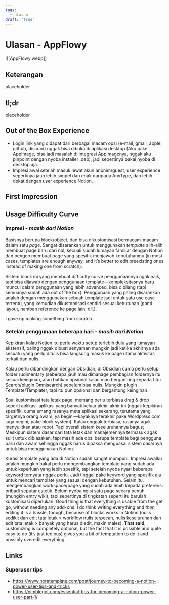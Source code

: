 ```yaml
---
tags:
  - ulasan
draft: "true"
---
```

# Ulasan - AppFlowy

![[AppFlowy.webp]]

## Keterangan

placeholder

## tl;dr

placeholder

## Out of the Box Experience

- Login link yang didapat dari berbagai macam opsi (e-mail, gmail, apple, github, discord) nggak bisa dibuka di aplikasi desktop (Aku pake AppImage, bisa jadi masalah di integrasi AppImagenya, nggak aku pinpoint dengan nyoba installer .deb), jadi sepertinya bakal nyoba di desktop aja.
- Impresi awal setelah masuk lewat akun anonim/guest, user experience sepertinya jauh lebih simpel dan enak daripada AnyType, dan lebih dekat dengan user experience Notion.

## First Impression



## Usage Difficulty Curve

### Impresi - *masih dari Notion*

Basisnya berupa block/object, dan bisa dikustomisasi bermacam-macam dalam satu *page*. Sangat disarankan untuk menggunakan *template* alih-alih membuat page baru dari nol, kecuali sudah lumayan familiar dengan Notion dan pengen membuat page yang spesifik menjawab kebutuhanmu (in most cases, templates are enough anyway, and it’s better to edit preexisting ones instead of making one from scratch).

Sistem block ini yang membuat difficulty curve penggunaannya agak naik, tapi bisa dijawab dengan penggunaan template—kompleksitasnya baru muncul dalam penggunaan yang lebih advanced, bisa dibilang (tapi semuanya sudah ada out of the box). Penggunaan yang paling disarankan adalah dengan menggunakan sebuah template jadi untuk satu use case tertentu, yang kemudian dikustomisasi sendiri sesuai kebutuhan (ganti layout, nambah reference ke page lain, dll.).

I gave up making something from scratch.

### Setelah penggunaan beberapa hari - *masih dari Notion*

Kepikiran kalau Notion itu perlu waktu setup terlebih dulu yang lumayan ekstensif, paling nggak dibuat senyaman mungkin jadi ketika akhirnya ada sesuatu yang perlu ditulis bisa langsung masuk ke page utama aktivitas terkait dan nulis.

Kalau perlu dibandingkan dengan Obsidian, di Obsidian cuma perlu setup folder rudimentary (seberapa jauh mau dimanage pembagian foldernya itu sesuai keinginan, atau bahkan opsional kalau mau bergantung kepada fitur Search/plugin Omnisearch) sebelum bisa nulis. Mungkin plugin Template/Templater, tapi itu pun opsional dan bergantung keinginan.

Soal kustomisasi tata letak page, memang perlu terbiasa drag & drop seperti aplikasi-aplikasi yang banyak keluar akhir-akhir ini (nggak kepikiran spesifik, cuma emang rasanya meta aplikasi sekarang, terutama yang targetnya orang awam, ya begini—kayaknya terakhir pake Wordpress.com juga begini, pake block system). Kalau enggak terbiasa, rasanya agak menyulitkan atau repot. Tapi overall sistem keseluruhannya bagus; Meskipun sistem dasar dari tata letak dan manajemennya termasuk agak sulit untuk dibiasakan, tapi masih ada opsi berupa template bagi pengguna baru dan awam sehingga nggak harus dipaksa menguasai sistem dasarnya untuk bisa menggunakan Notion.

Kurasi template yang ada di Notion sudah sangat mumpuni. Impresi awalku adalah mungkin bakal perlu mengembangkan template yang sudah ada untuk keperluan yang lebih spesifik, tapi setelah nyoba nyari beberapa keyword ternyata nggak perlu. Jadi tinggal pake keyword yang spesifik aja untuk mencari template yang sesuai dengan kebutuhan. Selain itu, mengembangkan workspace/page yang sudah ada lebih kepada preferensi pribadi seputar estetik. Belum nyoba ngisi satu page secara penuh (mungkin entry wiki), tapi sepertinya di tingkatan seperti itu barulah kustomisasi diperlukan. Good thing is that everything is usable from the get go, without needing any add-ons. I do think writing everything and *then* editing it is a hassle, though, because of blocks works in Notion (nulis sedikit dan edit tata letak > workflow nulis terpecah, nulis keseluruhan dan edit tata letak > banyak yang harus diedit, makin males). **That said**, customizing is completely optional, but the fact that it is possible and quite easy to do (it’s just tedious) gives you a bit of temptation to do it and possibly overedit everything.

## Links

### Superuser tips

- https://www.noratemplate.com/post/journey-to-becoming-a-notion-power-user-tips-and-tricks
- https://nimblegot.com/essential-tips-for-becoming-a-notion-power-user-part-1/